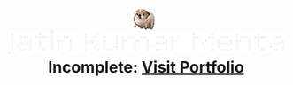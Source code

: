 <p align="center">
  <img src="assets/nervous-dog-spinning.gif" width="40" style="vertical-align: middle; margin-right: 10px;" />
  <strong style="font-size: 2em;">
    <img src="assets/jkm.png" width="500" />
    <br>Incomplete: <a href="jkmjatin.github.io/jkmjatin">Visit Portfolio</a>
  </strong>
</p>
